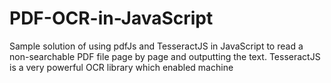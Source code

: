 # PDF-OCR-in-JavaScript
Sample solution of using pdfJs and TesseractJS in JavaScript to read a non-searchable PDF file page by page and outputting the text. TesseractJS is a very powerful OCR library which enabled machine
